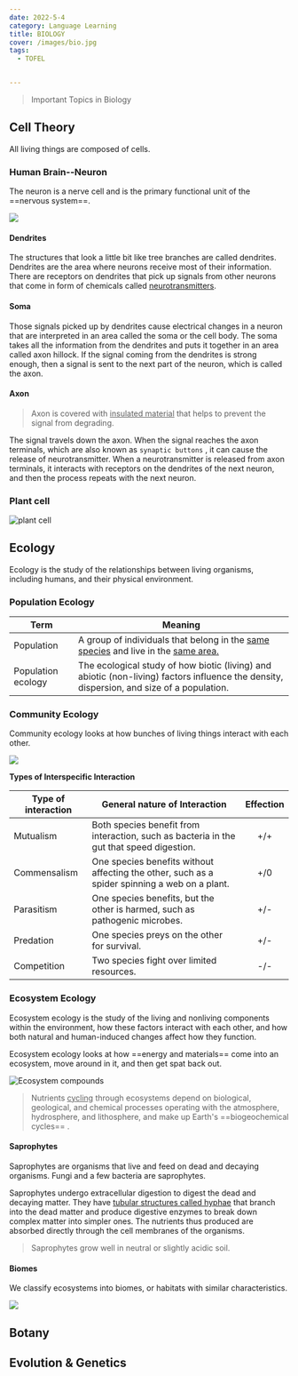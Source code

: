 ```yaml
---
date: 2022-5-4
category: Language Learning
title: BIOLOGY
cover: /images/bio.jpg
tags:
  - TOFEL


---
```


>  Important Topics in Biology

<!-- more -->



## Cell Theory

All living things are composed of cells. 

### Human Brain--Neuron

The neuron is a nerve cell and is the primary functional unit of the ==nervous system==. 

![](/images/Neuron_cell_body.png)

#### Dendrites 

The structures that look a little bit like tree branches are called dendrites. Dendrites are the area where neurons receive most of their information. There are receptors on dendrites that pick up signals from other neurons that come in form of chemicals called <u>neurotransmitters</u>. 

#### Soma

Those signals picked up by dendrites cause electrical changes in a neuron that are interpreted in an area called the soma or the cell body. The soma takes all the information from the dendrites and puts it together in an area called axon hillock. If the signal coming from the dendrites is strong enough, then a signal is sent to the next part of the neuron, which is called the axon. 

#### Axon

> Axon is covered with <u>insulated material</u> that helps to prevent the signal from degrading.

The signal travels down the axon. When the signal reaches the axon terminals, which are also known as `synaptic buttons` , it can cause the release of neurotransmitter. When a neurotransmitter is released from axon terminals, it interacts with receptors on the dendrites of the next neuron, and then the process repeats with the next neuron.



### Plant cell

![plant cell](/images/plant-cell.png)



## Ecology

Ecology is the study of the relationships between living organisms, including humans, and their physical environment.

### Population Ecology

| Term               | Meaning                                                      |
| ------------------ | ------------------------------------------------------------ |
| Population         | A group of individuals that belong in the <u>same species</u> and live in the <u>same area.</u> |
| Population ecology | The ecological study of how biotic (living) and abiotic (non-living) factors influence the density, dispersion, and size of a population. |

### Community Ecology

Community ecology looks at how bunches of living things interact with each other.

![](/images/levels_of_biological_organization_community.jpg)

**Types of Interspecific Interaction**

| Type of interaction | General nature of Interaction                                | Effection |
| ------------------- | ------------------------------------------------------------ | :---------: |
| Mutualism           | Both species benefit from interaction, such as bacteria in the gut that speed digestion. | +/+       |
| Commensalism        | One species benefits without affecting the other, such as a spider spinning a web on a plant. | +/0       |
| Parasitism          | One species benefits, but the other is harmed, such as pathogenic microbes. | +/-       |
| Predation           | One species preys on the other for survival.                 | +/-       |
| Competition         | Two species fight over limited resources.                    | -/-       |

### Ecosystem Ecology 

Ecosystem ecology is the study of the living and nonliving components within the environment, how these factors interact with each other, and how both natural and human-induced changes affect how they function. 

Ecosystem ecology looks at how ==energy and materials== come into an ecosystem, move around in it, and then get spat back out.

![Ecosystem compounds](/images/ecosystem-components.png)



> Nutrients <u>cycling</u> through ecosystems depend on biological, geological, and chemical processes operating with the atmosphere, hydrosphere, and lithosphere, and make up Earth's ==biogeochemical cycles== .



#### Saprophytes

Saprophytes are organisms that live and feed on dead and decaying organisms. Fungi and a few bacteria are saprophytes.

Saprophytes undergo extracellular digestion to digest the dead and decaying matter. They have <u>tubular structures called hyphae</u> that branch into the dead matter and produce digestive enzymes to break down complex matter into simpler ones. The nutrients thus produced are absorbed directly through the cell membranes of the organisms.

> Saprophytes grow well in neutral or slightly acidic soil.



#### Biomes

We classify ecosystems into biomes, or habitats with similar characteristics. 

![](/images/global-biomes.png)



## Botany


## Evolution & Genetics
